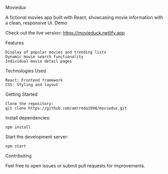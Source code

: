 Moviedux

A fictional movies app built with React, showcasing movie information with a clean, responsive UI.
Demo

Check out the live version: https://movieduck.netlify.app

Features

    Display of popular movies and trending lists
    Dynamic movie search functionality
    Individual movie detail pages

Technologies Used

    React: Frontend framework
    CSS: Styling and layout

Getting Started

    Clone the repository:
    git clone https://github.com/amrreda1998/moviedux.git

Install dependencies:

    npm install

Start the development server:

    npm start

Contributing

Feel free to open issues or submit pull requests for improvements.
